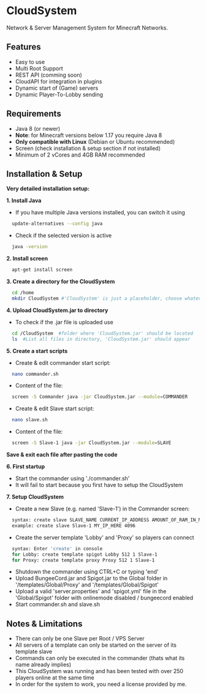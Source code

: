 # CloudSystem
Network & Server Management System for Minecraft Networks.



## Features
- Easy to use
- Multi Root Support
- REST API (comming soon)
- CloudAPI for integration in plugins
- Dynamic start of (Game) servers
- Dynamic Player-To-Lobby sending
## Requirements
- Java 8 (or newer)
- **Note**: for Minecraft versions below 1.17 you require Java 8
- **Only compatible with Linux** (Debian or Ubuntu recommended)
- Screen (check installation & setup section if not installed)
- Minimum of 2 vCores and 4GB RAM recommended
## Installation & Setup

**Very detailed installation setup:**

**1. Install Java**
- If you have multiple Java versions installed, you can switch it using
```bash
  update-alternatives --config java
```
- Check if the selected version is active
```bash
  java -version
```

**2. Install screen**
```bash
  apt-get install screen
```

**3. Create a directory for the CloudSystem**
```bash
  cd /home
  mkdir CloudSystem #'CloudSystem' is just a placeholder, choose whatever you like
```

**4. Upload CloudSystem.jar to directory**
- To check if the .jar file is uploaded use
```bash
  cd /CloudSystem  #folder where 'CloudSystem.jar' should be located
  ls  #List all files in directory, 'CloudSystem.jar' should appear
```

**5. Create a start scripts**
- Create & edit commander start script:
```bash
  nano commander.sh
```
- Content of the file:
```bash
  screen -S Commander java -jar CloudSystem.jar --module=COMMANDER
```
- Create & edit Slave start script:
```bash
  nano slave.sh
```
- Content of the file:
```bash
  screen -S Slave-1 java -jar CloudSystem.jar --module=SLAVE
```
**Save & exit each file after pasting the code**

**6. First startup**
- Start the commander using './commander.sh'
- It will fail to start because you first have to setup the CloudSystem

**7. Setup CloudSystem**
- Create a new Slave (e.g. named 'Slave-1') in the Commander screen:
```bash
  syntax: create slave SLAVE_NAME CURRENT_IP_ADDRESS AMOUNT_OF_RAM_IN_MB
  example: create slave Slave-1 MY_IP_HERE 4096
```
- Create the server template 'Lobby' and 'Proxy' so players can connect
```bash
  syntax: Enter 'create' in console
  for Lobby: create template spigot Lobby 512 1 Slave-1
  for Proxy: create template proxy Proxy 512 1 Slave-1
```
- Shutdown the commander using CTRL+C or typing 'end'
- Upload BungeeCord.jar and Spigot.jar to the Global folder in '/templates/Global/Proxy' and '/templates/Global/Spigot'
- Upload a valid 'server.properties' and 'spigot.yml' file in the 'Global/Spigot' folder with onlinemode disabled / bungeecord enabled
- Start commander.sh and slave.sh







    
## Notes & Limitations
- There can only be one Slave per Root / VPS Server
- All servers of a template can only be started on the server of its template slave
- Commands can only be executed in the commander (thats what its name already implies)
- This CloudSystem was running and has been tested with over 250 players online at the same time
- In order for the system to work, you need a license provided by me.

